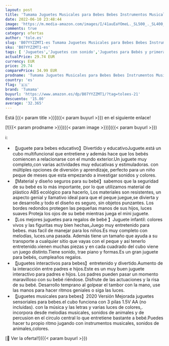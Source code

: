 ```yaml
---
layout: post
title: 'Tumama Juguetes Musicales para Bebes Bebes Instrumentos Musicales Tambores Electronica para niños niños Juguetes sensoriales Cajas de música Juguetes para Bebés'
date: 2022-06-10 23:48:44
image: 'https://m.media-amazon.com/images/I/41auEaYOmeL._SL500_._SL400_.jpg'
comments: true
category: ofertas
author: 'tole.es'
slug: 'B07YYZZMT1-es Tumama Juguetes Musicales para Bebes Bebes Instrumentos...'
sku: 'B07YYZZMT1-es'
tags: [ 'Juguetes','Juguetes con sonido','Juguetes para Bebés y primera infancia','Juguetes y juegos','bebés','tumama','🇪🇸', ]
actualPrice: 29.74 EUR
currency: EUR
price: 29.74
comparePrice: 34.99 EUR
prodname: 'Tumama Juguetes Musicales para Bebes Bebes Instrumentos Musicales Tambores Electronica para niños niños Juguetes sensoriales Cajas de música Juguetes para Bebés'
country: 'es'
flag: '🇪🇸'
brand: 'Tumama'
buyurl: 'https://www.amazon.es/dp/B07YYZZMT1/?tag=tolees-21'
descuento: '15.00'
average: '32.365'
---
```


Está [{{< param title >}}]({{< param buyurl >}}) en el siguiente enlace!

[![{{< param prodname >}}]({{< param image >}})]({{< param buyurl >}})

ℹ️:

- 【juguete para bebes educativo】Divertido y educativoJuguete.está un cubo multifuncional que entretiene y además hace que los bebés comiencen a relacionarse con el mundo exterior.Un juguete muy completo,con varias actividades muy educativas y estimuladoras. con múltiples opciones de diversión y aprendizaje, perfecto para un niño peque de meses que esta empezando a investigar sonidos y colores.
- 【Material y diseño seguros para su bebé】sabemos que la seguridad de su bebé es lo más importante, por lo que utilizamos material de plástico ABS ecológico para hacerlo, Los materiales son resistentes, un aspecto genial y llamativo ideal para que el peque juegue,se divierta y se desarrolle.y todo el diseño es seguro, sin objetos punzantes. Los bordes redondos protegen las pequeñas manos de sus hijos, luces suaves Proteja los ojos de su bebé mientras juega el mini juguete.
- 【Los mejores juguetes para regalos de bebé 】Juguete infantil: colores vivos y las figuritas muy bien hechas,Juego muy entretenido para bebes. mas facil de manejar para los niños.Es muy completo con melodías, luces.una pasada. Además tiene un tamaño que ayuda a su transporte a cualquier sitio que vayas con el peque y así tenerlo entretenido.vienen muchas piezas y en cada cuadrado del cubo viene un juego distinto.Tiene sonido, trae piano y formas.Es un gran juguete para bebés, cumpleaños regalos.
- 【juguetes interactivos para bebes】entretenido y divertido.Aumento de la interacción entre padres e hijos.Este es un muy buen juguete interactivo para padres e hijos. Los padres pueden pasar un momento maravilloso con su bebé riéndose. Disfrute de las actuaciones y la risa de su bebé. Desarrollo temprano al golpear el tambor con la mano, use las manos para hacer ritmos geniales o siga las luces.
- 【juguetes musicales para bebes】2020 Versión Mejorada juguetes sensoriales para bebes.el cubo funciona con 3 pilas 1.5V AA (no incluidas). con la música y las letras y varias luces de colores,. incorpora desde melodias musicales, sonidos de animales y de percusion en el circulo central lo que entretiene bastante a bebé.Puedes hacer tu propio ritmo jugando con instrumentos musicales, sonidos de animales,colores.

[🛒 Ver la oferta!!]({{< param buyurl >}})
